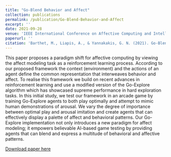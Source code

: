 ```yaml
---
title: "Go-Blend Behavior and Affect"
collection: publications
permalink: /publication/Go-Blend-Behavior-and-Affect
excerpt: ''
date: 2021-09-28
venue: 'IEEE International Conference on Affective Computing and Intelligent Interaction Workshops and Demos (ACIIW)'
paperurl: ''
citation: 'Barthet, M., Liapis, A., & Yannakakis, G. N. (2021). Go-Blend behavior and affect. In Proceedings of the 9th IEEE International Conference on Affective Computing and Intelligent Interaction Workshops and Demos (ACIIW).'
---
```

This paper proposes a paradigm shift for affective computing by viewing the affect modeling task as a reinforcement learning process. According to our proposed framework the context (environment) and the actions of an agent define the common representation that interweaves behavior and affect. To realise this framework we build on recent advances in reinforcement learning and use a modified version of the Go-Explore algorithm which has showcased supreme performance in hard exploration tasks. In this initial study, we test our framework in an arcade game by training Go-Explore agents to both play optimally and attempt to mimic human demonstrations of arousal. We vary the degree of importance between optimal play and arousal imitation and create agents that can effectively display a palette of affect and behavioral patterns. Our Go-Explore implementation not only introduces a new paradigm for affect modeling; it empowers believable AI-based game testing by providing agents that can blend and express a multitude of behavioral and affective patterns.

[Download paper here](http://matt-barthet.github.io/files/Go-Blend.pdf)